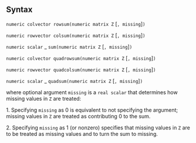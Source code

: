 ## Syntax

`numeric colvector rowsum(numeric matrix Z` \[`, missing`\]`)`

`numeric rowvector colsum(numeric matrix Z` \[`, missing`\]`)`

`numeric scalar`<span class="nowrap"> _ `sum(numeric matrix Z`
\[`, missing`\]`)`

`numeric colvector quadrowsum(numeric matrix Z` \[`, missing`\]`)`

`numeric rowvector quadcolsum(numeric matrix Z` \[`, missing`\]`)`

`numeric scalar`<span class="nowrap"> _
`quadsum(numeric matrix Z` \[`, missing`\]`)`

where optional argument `missing` is a `real scalar` that determines how
missing values in `Z` are treated:

1\. Specifying `missing` as 0 is equivalent to not specifying the
argument; missing values in `Z` are treated as contributing 0 to the
sum.

2\. Specifying `missing` as 1 (or nonzero) specifies that missing values
in `Z` are to be treated as missing values and to turn the sum to
missing.
